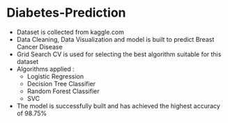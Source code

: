 # Diabetes-Prediction

- Dataset is collected from kaggle.com
- Data Cleaning, Data Visualization and model is built to predict Breast Cancer Disease
- Grid Search CV is used for selecting the best algorithm suitable for this dataset
- Algorithms applied : 
     * Logistic Regression 
     * Decision Tree Classifier 
     * Random Forest Classifier 
     * SVC
- The model is successfully built and has achieved the highest accuracy of 98.75%

